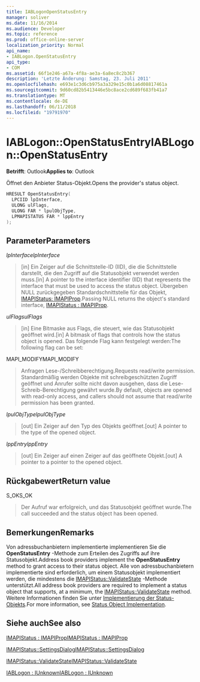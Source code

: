 ```yaml
---
title: IABLogonOpenStatusEntry
manager: soliver
ms.date: 11/16/2014
ms.audience: Developer
ms.topic: reference
ms.prod: office-online-server
localization_priority: Normal
api_name:
- IABLogon.OpenStatusEntry
api_type:
- COM
ms.assetid: 66f1e246-a67a-4f8a-ae3a-6a8ec8c2b367
description: 'Letzte Änderung: Samstag, 23. Juli 2011'
ms.openlocfilehash: e693e1c3d6cb975a3a329e15c0b1a6d08817461a
ms.sourcegitcommit: 9d60cd82b5413446e5bc8ace2cd689f683fb41a7
ms.translationtype: MT
ms.contentlocale: de-DE
ms.lasthandoff: 06/11/2018
ms.locfileid: "19791970"
---
```

# <a name="iablogonopenstatusentry"></a><span data-ttu-id="65dbe-103">IABLogon::OpenStatusEntry</span><span class="sxs-lookup"><span data-stu-id="65dbe-103">IABLogon::OpenStatusEntry</span></span>

  
  
<span data-ttu-id="65dbe-104">**Betrifft**: Outlook</span><span class="sxs-lookup"><span data-stu-id="65dbe-104">**Applies to**: Outlook</span></span> 
  
<span data-ttu-id="65dbe-105">Öffnet den Anbieter Status-Objekt.</span><span class="sxs-lookup"><span data-stu-id="65dbe-105">Opens the provider's status object.</span></span>
  
```cpp
HRESULT OpenStatusEntry(
  LPCIID lpInterface,
  ULONG ulFlags,
  ULONG FAR * lpulObjType,
  LPMAPISTATUS FAR * lppEntry
);
```

## <a name="parameters"></a><span data-ttu-id="65dbe-106">Parameter</span><span class="sxs-lookup"><span data-stu-id="65dbe-106">Parameters</span></span>

 <span data-ttu-id="65dbe-107">_lpInterface_</span><span class="sxs-lookup"><span data-stu-id="65dbe-107">_lpInterface_</span></span>
  
> <span data-ttu-id="65dbe-108">[in] Ein Zeiger auf die Schnittstelle-ID (IID), die die Schnittstelle darstellt, die den Zugriff auf die Statusobjekt verwendet werden muss.</span><span class="sxs-lookup"><span data-stu-id="65dbe-108">[in] A pointer to the interface identifier (IID) that represents the interface that must be used to access the status object.</span></span> <span data-ttu-id="65dbe-109">Übergeben NULL zurückgegeben Standardschnittstelle für das Objekt, [IMAPIStatus: IMAPIProp](imapistatusimapiprop.md).</span><span class="sxs-lookup"><span data-stu-id="65dbe-109">Passing NULL returns the object's standard interface, [IMAPIStatus : IMAPIProp](imapistatusimapiprop.md).</span></span>
    
 <span data-ttu-id="65dbe-110">_ulFlags_</span><span class="sxs-lookup"><span data-stu-id="65dbe-110">_ulFlags_</span></span>
  
> <span data-ttu-id="65dbe-111">[in] Eine Bitmaske aus Flags, die steuert, wie das Statusobjekt geöffnet wird.</span><span class="sxs-lookup"><span data-stu-id="65dbe-111">[in] A bitmask of flags that controls how the status object is opened.</span></span> <span data-ttu-id="65dbe-112">Das folgende Flag kann festgelegt werden:</span><span class="sxs-lookup"><span data-stu-id="65dbe-112">The following flag can be set:</span></span>
    
<span data-ttu-id="65dbe-113">MAPI_MODIFY</span><span class="sxs-lookup"><span data-stu-id="65dbe-113">MAPI_MODIFY</span></span> 
  
> <span data-ttu-id="65dbe-114">Anfragen Lese-/Schreibberechtigung.</span><span class="sxs-lookup"><span data-stu-id="65dbe-114">Requests read/write permission.</span></span> <span data-ttu-id="65dbe-115">Standardmäßig werden Objekte mit schreibgeschützten Zugriff geöffnet und Anrufer sollte nicht davon ausgehen, dass die Lese-Schreib-Berechtigung gewährt wurde.</span><span class="sxs-lookup"><span data-stu-id="65dbe-115">By default, objects are opened with read-only access, and callers should not assume that read/write permission has been granted.</span></span>
    
 <span data-ttu-id="65dbe-116">_lpulObjType_</span><span class="sxs-lookup"><span data-stu-id="65dbe-116">_lpulObjType_</span></span>
  
> <span data-ttu-id="65dbe-117">[out] Ein Zeiger auf den Typ des Objekts geöffnet.</span><span class="sxs-lookup"><span data-stu-id="65dbe-117">[out] A pointer to the type of the opened object.</span></span>
    
 <span data-ttu-id="65dbe-118">_lppEntry_</span><span class="sxs-lookup"><span data-stu-id="65dbe-118">_lppEntry_</span></span>
  
> <span data-ttu-id="65dbe-119">[out] Ein Zeiger auf einen Zeiger auf das geöffnete Objekt.</span><span class="sxs-lookup"><span data-stu-id="65dbe-119">[out] A pointer to a pointer to the opened object.</span></span>
    
## <a name="return-value"></a><span data-ttu-id="65dbe-120">Rückgabewert</span><span class="sxs-lookup"><span data-stu-id="65dbe-120">Return value</span></span>

<span data-ttu-id="65dbe-121">S_OK</span><span class="sxs-lookup"><span data-stu-id="65dbe-121">S_OK</span></span> 
  
> <span data-ttu-id="65dbe-122">Der Aufruf war erfolgreich, und das Statusobjekt geöffnet wurde.</span><span class="sxs-lookup"><span data-stu-id="65dbe-122">The call succeeded and the status object has been opened.</span></span>
    
## <a name="remarks"></a><span data-ttu-id="65dbe-123">Bemerkungen</span><span class="sxs-lookup"><span data-stu-id="65dbe-123">Remarks</span></span>

<span data-ttu-id="65dbe-124">Von adressbuchanbietern implementierte implementieren Sie die **OpenStatusEntry** -Methode zum Erteilen des Zugriffs auf ihre Statusobjekt.</span><span class="sxs-lookup"><span data-stu-id="65dbe-124">Address book providers implement the **OpenStatusEntry** method to grant access to their status object.</span></span> <span data-ttu-id="65dbe-125">Alle von adressbuchanbietern implementierte sind erforderlich, um einem Statusobjekt implementiert werden, die mindestens die [IMAPIStatus::ValidateState](imapistatus-validatestate.md) -Methode unterstützt.</span><span class="sxs-lookup"><span data-stu-id="65dbe-125">All address book providers are required to implement a status object that supports, at a minimum, the [IMAPIStatus::ValidateState](imapistatus-validatestate.md) method.</span></span> <span data-ttu-id="65dbe-126">Weitere Informationen finden Sie unter [Implementierung der Status-Objekts](status-object-implementation.md).</span><span class="sxs-lookup"><span data-stu-id="65dbe-126">For more information, see [Status Object Implementation](status-object-implementation.md).</span></span>
  
## <a name="see-also"></a><span data-ttu-id="65dbe-127">Siehe auch</span><span class="sxs-lookup"><span data-stu-id="65dbe-127">See also</span></span>



[<span data-ttu-id="65dbe-128">IMAPIStatus : IMAPIProp</span><span class="sxs-lookup"><span data-stu-id="65dbe-128">IMAPIStatus : IMAPIProp</span></span>](imapistatusimapiprop.md)
  
[<span data-ttu-id="65dbe-129">IMAPIStatus::SettingsDialog</span><span class="sxs-lookup"><span data-stu-id="65dbe-129">IMAPIStatus::SettingsDialog</span></span>](imapistatus-settingsdialog.md)
  
[<span data-ttu-id="65dbe-130">IMAPIStatus::ValidateState</span><span class="sxs-lookup"><span data-stu-id="65dbe-130">IMAPIStatus::ValidateState</span></span>](imapistatus-validatestate.md)
  
[<span data-ttu-id="65dbe-131">IABLogon : IUnknown</span><span class="sxs-lookup"><span data-stu-id="65dbe-131">IABLogon : IUnknown</span></span>](iablogoniunknown.md)

